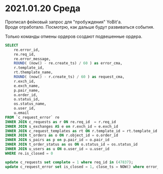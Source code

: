 # 2021.01.20 Среда
Прописал фейковый запрос для "пробуждения" YoBit'а.  
Вроде отработало. Посмотрю, как дальше будут развиваться события.

Только команды отмены ордеров создают подвешенные ордера.

```SQL
SELECT 
	re.error_id,
    re.req_id,
    re.error_message,
    ROUND( (now() - re.create_ts) / 60 ) as error_cma,
    r.template_id,
    rt.themplate_name,
    ROUND( (now() - r.create_ts) / 60 ) as request_cma,
    r.exch_id,
    e.exch_name,
    p.pair_name, 
    o.order_id,
    o.status_id,
    os.status_name,
    o.user_id,
    u.email
FROM `c_request_error` re
INNER JOIN c_requests as r ON re.req_id  = r.req_id
INNER JOIN s_exchanges AS e on r.exch_id = e.exch_id
INNER JOIN c_request_templates as rt ON r.template_id = rt.template_id
INNER JOIN t_orders as o ON r.object_id = o.order_id
INNER JOIN s_pairs as p on p.pair_id = o.pair_id
INNER JOIN t_order_status as os ON o.status_id = os.status_id
INNER JOIN u_users as u ON o.user_id = u.user_id
WHERE re.is_closed = 0
```
```SQL
update c_requests set complete = 1 where req_id in (47837);
update c_request_error set is_closed = 1, close_ts = NOW() where error_id in (2175);
```
